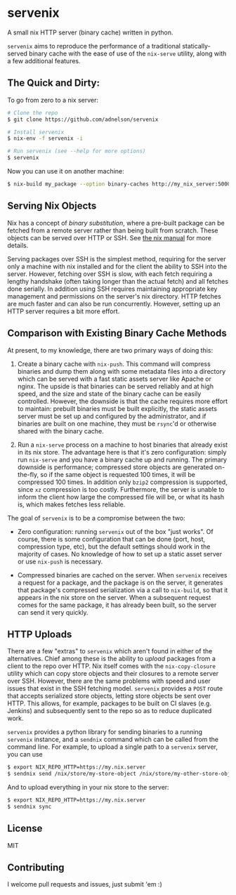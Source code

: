 # servenix

A small nix HTTP server (binary cache) written in python.

`servenix` aims to reproduce the performance of a traditional
statically-served binary cache with the ease of use of the `nix-serve`
utility, along with a few additional features.

## The Quick and Dirty:

To go from zero to a nix server:

```bash
# Clone the repo
$ git clone https://github.com/adnelson/servenix

# Install servenix
$ nix-env -f servenix -i

# Run servenix (see --help for more options)
$ servenix
```

Now you can use it on another machine:

```bash
$ nix-build my_package --option binary-caches http://my_nix_server:5000
```

## Serving Nix Objects

Nix has a concept of *binary substitution*, where a pre-built package
can be fetched from a remote server rather than being built from
scratch. These objects can be served over HTTP or SSH. See [the nix
manual](http://nixos.org/nix/manual/) for more details.

Serving packages over SSH is the simplest method, requiring for the
server only a machine with nix installed and for the client the
ability to SSH into the server. However, fetching over SSH is slow,
with each fetch requiring a lengthy handshake (often taking longer
than the actual fetch) and all fetches done serially. In addition
using SSH requires maintaining appropriate key management and
permissions on the server's nix directory.  HTTP fetches are much
faster and can also be run concurrently. However, setting up an HTTP
server requires a bit more effort.

## Comparison with Existing Binary Cache Methods

At present, to my knowledge, there are two primary ways of doing this:

1. Create a binary cache with `nix-push`. This command will compress
binaries and dump them along with some metadata files into a directory
which can be served with a fast static assets server like Apache or
nginx. The upside is that binaries can be served reliably and at high
speed, and the size and state of the binary cache can be easily
controlled. However, the downside is that the cache requires more
effort to maintain: prebuilt binaries must be built explicitly, the
static assets server must be set up and configured by the
administrator, and if binaries are built on one machine, they must be
`rsync`'d or otherwise shared with the binary cache.

2. Run a `nix-serve` process on a machine to host binaries that
already exist in its nix store. The advantage here is that it's zero
configuration: simply run `nix-serve` and you have a binary cache up
and running. The primary downside is performance; compressed store
objects are generated on-the-fly, so if the same object is requested
100 times, it will be compressed 100 times. In addition only `bzip2`
compression is supported, since `xz` compression is too
costly. Furthermore, the server is unable to inform the client how
large the compressed file will be, or what its hash is, which makes
fetches less reliable.

The goal of `servenix` is to be a compromise between the two:

* Zero configuration: running `servenix` out of the box "just
  works". Of course, there is some configuration that can be done
  (port, host, compression type, etc), but the default settings should
  work in the majority of cases. No knowledge of how to set up a
  static asset server or use `nix-push` is necessary.

* Compressed binaries are cached on the server. When `servenix`
  receives a request for a package, and the package is on the server,
  it generates that package's compressed serialization via a call to
  `nix-build`, so that it appears in the nix store on the server. When
  a subsequent request comes for the same package, it has already been
  built, so the server can send it very quickly.

## HTTP Uploads

There are a few "extras" to `servenix` which aren't found in either of
the alternatives. Chief among these is the ability to *upload*
packages from a client to the repo over HTTP. Nix itself comes with
the `nix-copy-closure` utility which can copy store objects and their
closures to a remote server over SSH. However, there are the same
problems with speed and user issues that exist in the SSH fetching
model. `servenix` provides a `POST` route that accepts serialized
store objects, letting store objects be sent over HTTP. This allows,
for example, packages to be built on CI slaves (e.g. Jenkins) and
subsequently sent to the repo so as to reduce duplicated work.

`servenix` provides a python library for sending binaries to a running
`servenix` instance, and a `sendnix` command which can be called from
the command line. For example, to upload a single path to a `servenix`
server, you can use

```bash
$ export NIX_REPO_HTTP=https://my.nix.server
$ sendnix send /nix/store/my-store-object /nix/store/my-other-store-object
```

And to upload everything in your nix store to the server:

```bash
$ export NIX_REPO_HTTP=https://my.nix.server
$ sendnix sync
```

## License

MIT

## Contributing

I welcome pull requests and issues, just submit 'em :)
